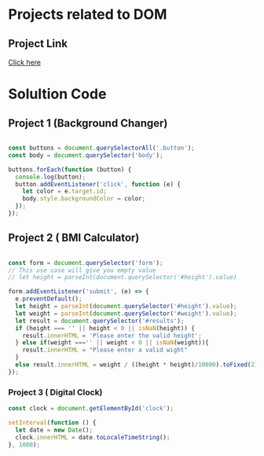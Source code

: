 # Projects related to DOM
## Project Link
[Click here](https://stackblitz.com/edit/dom-project-chaiaurcode?file=index.html)

# Solultion Code

## Project 1 (Background Changer)

```javascript

const buttons = document.querySelectorAll('.button');
const body = document.querySelector('body');

buttons.forEach(function (button) {
  console.log(button);
  button.addEventListener('click', function (e) {
    let color = e.target.id;
    body.style.backgroundColor = color;
  });
});

```

## Project 2 ( BMI Calculator)

``` javascript

const form = document.querySelector('form');
// This use case will give you empty value
// let height = parseInt(document.querySelector('#height').value)

form.addEventListener('submit', (e) => {
  e.preventDefault();
  let height = parseInt(document.querySelector('#height').value);
  let weight = parseInt(document.querySelector('#weight').value);
  let result = document.querySelector('#results');
  if (height === '' || height < 0 || isNaN(height)) {
    result.innerHTML = 'Please enter the valid height';
  } else if(weight ==='' || weight < 0 || isNaN(weight)){
    result.innerHTML = "Please enter a valid wight"
  }
  else result.innerHTML = weight / ((height * height)/10000).toFixed(2);
});


```

### Project 3 ( Digital Clock)

```javascript
const clock = document.getElementById('clock');

setInterval(function () {
  let date = new Date();
  clock.innerHTML = date.toLocaleTimeString();
}, 1000);


```